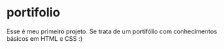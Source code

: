 # portifolio
Esse é meu primeiro projeto. Se trata de um portifólio com conhecimentos básicos em HTML e CSS :)
